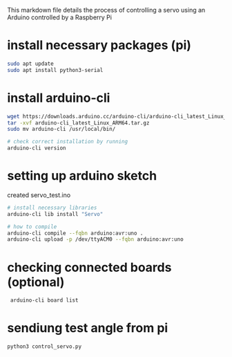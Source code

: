 This markdown file details the process of controlling a servo using an Arduino controlled by a Raspberry Pi

# install necessary packages (pi)
```bash
sudo apt update
sudo apt install python3-serial
```

# install arduino-cli
```bash
wget https://downloads.arduino.cc/arduino-cli/arduino-cli_latest_Linux_ARM64.tar.gz
tar -xvf arduino-cli_latest_Linux_ARM64.tar.gz
sudo mv arduino-cli /usr/local/bin/

# check correct installation by running
arduino-cli version
```

# setting up arduino sketch
created servo_test.ino
```bash
# install necessary libraries
arduino-cli lib install "Servo"
```

```bash
# how to compile
arduino-cli compile --fqbn arduino:avr:uno .
arduino-cli upload -p /dev/ttyACM0 --fqbn arduino:avr:uno
```

# checking connected boards (optional)
```bash
 arduino-cli board list
```


# sendiung test angle from pi
```bash
python3 control_servo.py
```







